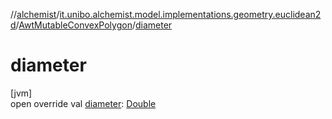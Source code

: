 //[alchemist](../../../index.md)/[it.unibo.alchemist.model.implementations.geometry.euclidean2d](../index.md)/[AwtMutableConvexPolygon](index.md)/[diameter](diameter.md)

# diameter

[jvm]\
open override val [diameter](diameter.md): [Double](https://kotlinlang.org/api/latest/jvm/stdlib/kotlin/-double/index.html)
